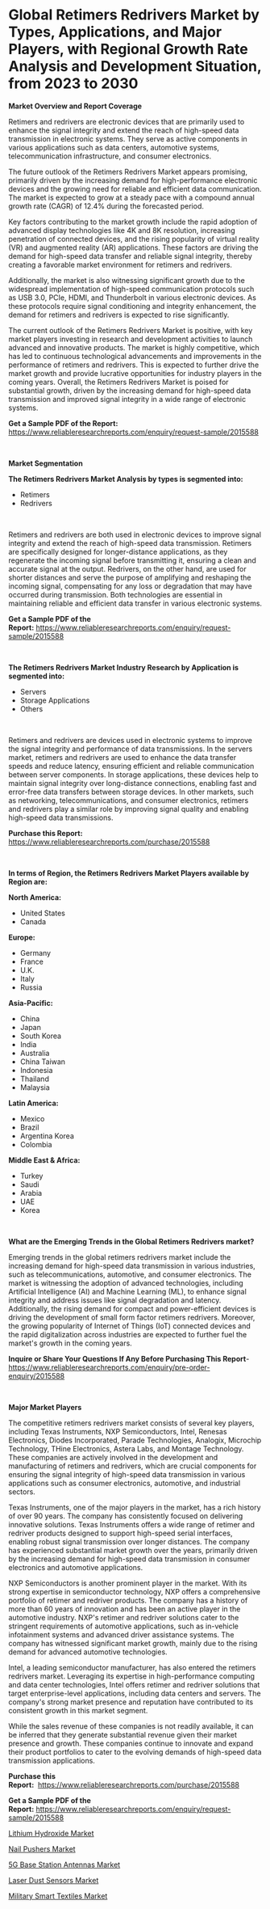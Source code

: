 <p><h1>Global Retimers Redrivers Market by Types, Applications, and Major Players, with Regional Growth Rate Analysis and Development Situation, from 2023 to 2030</h1></p><p><strong>Market Overview and Report Coverage</strong></p>
<p><p>Retimers and redrivers are electronic devices that are primarily used to enhance the signal integrity and extend the reach of high-speed data transmission in electronic systems. They serve as active components in various applications such as data centers, automotive systems, telecommunication infrastructure, and consumer electronics.</p><p>The future outlook of the Retimers Redrivers Market appears promising, primarily driven by the increasing demand for high-performance electronic devices and the growing need for reliable and efficient data communication. The market is expected to grow at a steady pace with a compound annual growth rate (CAGR) of 12.4% during the forecasted period.</p><p>Key factors contributing to the market growth include the rapid adoption of advanced display technologies like 4K and 8K resolution, increasing penetration of connected devices, and the rising popularity of virtual reality (VR) and augmented reality (AR) applications. These factors are driving the demand for high-speed data transfer and reliable signal integrity, thereby creating a favorable market environment for retimers and redrivers.</p><p>Additionally, the market is also witnessing significant growth due to the widespread implementation of high-speed communication protocols such as USB 3.0, PCIe, HDMI, and Thunderbolt in various electronic devices. As these protocols require signal conditioning and integrity enhancement, the demand for retimers and redrivers is expected to rise significantly.</p><p>The current outlook of the Retimers Redrivers Market is positive, with key market players investing in research and development activities to launch advanced and innovative products. The market is highly competitive, which has led to continuous technological advancements and improvements in the performance of retimers and redrivers. This is expected to further drive the market growth and provide lucrative opportunities for industry players in the coming years. Overall, the Retimers Redrivers Market is poised for substantial growth, driven by the increasing demand for high-speed data transmission and improved signal integrity in a wide range of electronic systems.</p></p>
<p><strong>Get a Sample PDF of the Report:</strong> <a href="https://www.reliableresearchreports.com/enquiry/request-sample/2015588">https://www.reliableresearchreports.com/enquiry/request-sample/2015588</a></p>
<p>&nbsp;</p>
<p><strong>Market Segmentation</strong></p>
<p><strong>The Retimers Redrivers Market Analysis by types is segmented into:</strong></p>
<p><ul><li>Retimers</li><li>Redrivers</li></ul></p>
<p>&nbsp;</p>
<p><p>Retimers and redrivers are both used in electronic devices to improve signal integrity and extend the reach of high-speed data transmission. Retimers are specifically designed for longer-distance applications, as they regenerate the incoming signal before transmitting it, ensuring a clean and accurate signal at the output. Redrivers, on the other hand, are used for shorter distances and serve the purpose of amplifying and reshaping the incoming signal, compensating for any loss or degradation that may have occurred during transmission. Both technologies are essential in maintaining reliable and efficient data transfer in various electronic systems.</p></p>
<p><strong>Get a Sample PDF of the Report:</strong>&nbsp;<a href="https://www.reliableresearchreports.com/enquiry/request-sample/2015588">https://www.reliableresearchreports.com/enquiry/request-sample/2015588</a></p>
<p>&nbsp;</p>
<p><strong>The Retimers Redrivers Market Industry Research by Application is segmented into:</strong></p>
<p><ul><li>Servers</li><li>Storage Applications</li><li>Others</li></ul></p>
<p>&nbsp;</p>
<p><p>Retimers and redrivers are devices used in electronic systems to improve the signal integrity and performance of data transmissions. In the servers market, retimers and redrivers are used to enhance the data transfer speeds and reduce latency, ensuring efficient and reliable communication between server components. In storage applications, these devices help to maintain signal integrity over long-distance connections, enabling fast and error-free data transfers between storage devices. In other markets, such as networking, telecommunications, and consumer electronics, retimers and redrivers play a similar role by improving signal quality and enabling high-speed data transmissions.</p></p>
<p><strong>Purchase this Report:</strong>&nbsp; <a href="https://www.reliableresearchreports.com/purchase/2015588">https://www.reliableresearchreports.com/purchase/2015588</a></p>
<p>&nbsp;</p>
<p><strong>In terms of Region, the Retimers Redrivers Market Players available by Region are:</strong></p>
<p>
    <p> <strong> North America: </strong>
        <ul>
            <li>United States</li>
            <li>Canada</li>
        </ul>
        </p> 
    <p> <strong> Europe: </strong>
        <ul>
            <li>Germany</li>
            <li>France</li>
            <li>U.K.</li>
            <li>Italy</li>
            <li>Russia</li>
        </ul>
        </p> 
    <p> <strong> Asia-Pacific: </strong>
        <ul>
            <li>China</li>
            <li>Japan</li>
            <li>South Korea</li>
            <li>India</li>
            <li>Australia</li>
            <li>China Taiwan</li>
            <li>Indonesia</li>
            <li>Thailand</li>
            <li>Malaysia</li>
        </ul>
        </p> 
    <p> <strong> Latin America: </strong>
        <ul>
            <li>Mexico</li>
            <li>Brazil</li>
            <li>Argentina Korea</li>
            <li>Colombia</li>
        </ul>
        </p> 
    <p> <strong> Middle East & Africa: </strong>
        <ul>
            <li>Turkey</li>
            <li>Saudi</li>
            <li>Arabia</li>
            <li>UAE</li>
            <li>Korea</li>
        </ul>
    </p>
    </p>
<p>&nbsp;</p>
<p><strong>What are the Emerging Trends in the Global Retimers Redrivers market?</strong></p>
<p><p>Emerging trends in the global retimers redrivers market include the increasing demand for high-speed data transmission in various industries, such as telecommunications, automotive, and consumer electronics. The market is witnessing the adoption of advanced technologies, including Artificial Intelligence (AI) and Machine Learning (ML), to enhance signal integrity and address issues like signal degradation and latency. Additionally, the rising demand for compact and power-efficient devices is driving the development of small form factor retimers redrivers. Moreover, the growing popularity of Internet of Things (IoT) connected devices and the rapid digitalization across industries are expected to further fuel the market's growth in the coming years.</p></p>
<p><strong>Inquire or Share Your Questions If Any Before Purchasing This Report</strong>- <a href="https://www.reliableresearchreports.com/enquiry/pre-order-enquiry/2015588">https://www.reliableresearchreports.com/enquiry/pre-order-enquiry/2015588</a></p>
<p>&nbsp;</p>
<p><strong>Major Market Players</strong></p>
<p><p>The competitive retimers redrivers market consists of several key players, including Texas Instruments, NXP Semiconductors, Intel, Renesas Electronics, Diodes Incorporated, Parade Technologies, Analogix, Microchip Technology, THine Electronics, Astera Labs, and Montage Technology. These companies are actively involved in the development and manufacturing of retimers and redrivers, which are crucial components for ensuring the signal integrity of high-speed data transmission in various applications such as consumer electronics, automotive, and industrial sectors.</p><p>Texas Instruments, one of the major players in the market, has a rich history of over 90 years. The company has consistently focused on delivering innovative solutions. Texas Instruments offers a wide range of retimer and redriver products designed to support high-speed serial interfaces, enabling robust signal transmission over longer distances. The company has experienced substantial market growth over the years, primarily driven by the increasing demand for high-speed data transmission in consumer electronics and automotive applications.</p><p>NXP Semiconductors is another prominent player in the market. With its strong expertise in semiconductor technology, NXP offers a comprehensive portfolio of retimer and redriver products. The company has a history of more than 60 years of innovation and has been an active player in the automotive industry. NXP's retimer and redriver solutions cater to the stringent requirements of automotive applications, such as in-vehicle infotainment systems and advanced driver assistance systems. The company has witnessed significant market growth, mainly due to the rising demand for advanced automotive technologies.</p><p>Intel, a leading semiconductor manufacturer, has also entered the retimers redrivers market. Leveraging its expertise in high-performance computing and data center technologies, Intel offers retimer and redriver solutions that target enterprise-level applications, including data centers and servers. The company's strong market presence and reputation have contributed to its consistent growth in this market segment.</p><p>While the sales revenue of these companies is not readily available, it can be inferred that they generate substantial revenue given their market presence and growth. These companies continue to innovate and expand their product portfolios to cater to the evolving demands of high-speed data transmission applications.</p></p>
<p><strong>Purchase this Report:</strong>&nbsp;&nbsp;<a href="https://www.reliableresearchreports.com/purchase/2015588">https://www.reliableresearchreports.com/purchase/2015588</a></p>
<p></p>
<p><strong>Get a Sample PDF of the Report:</strong>&nbsp;<a href="https://www.reliableresearchreports.com/enquiry/request-sample/2015588">https://www.reliableresearchreports.com/enquiry/request-sample/2015588</a></p>
<p><p><a href="https://medium.com/@hotspotflipk/lithium-hydroxide-market-trends-and-market-analysis-forecasted-for-period-2023-2030-c82840dad8df">Lithium Hydroxide Market</a></p><p><a href="https://www.linkedin.com/pulse/nail-pushers-market-insights-players-forecast-till-2030-navitrix-ye9tf/">Nail Pushers Market</a></p><p><a href="https://github.com/rahu1502/Market-Research-Report-List-1/blob/main/5g-base-station-antennas-market.md">5G Base Station Antennas Market</a></p><p><a href="https://github.com/rahu1501/Market-Research-Report-List-1/blob/main/laser-dust-sensors-market.md">Laser Dust Sensors Market</a></p><p><a href="https://medium.com/@v8581137/military-smart-textiles-market-analysis-and-sze-forecasted-for-period-from-2023-to-2030-778c6a685c92">Military Smart Textiles Market</a></p></p>